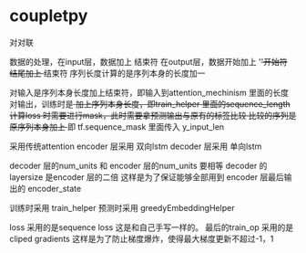 # coupletpy
对对联

数据的处理，在input层，数据加上</s> 结束符
在output层，数据开始加上 '<s>'开始符 结尾加上 </s>结束符
序列长度计算的是序列本身的长度加一

对输入是序列本身长度加上</s>结束符，即输入到attention_mechinism 里面的长度
对输出，训练时是<s> 加上序列本身长度，即train_helper 里面的sequence_length
计算loss 时需要进行mask，此时需要拿预测输出与原有的标签比较 比较的序列是原序列本身加上 </s> 即 tf.sequence_mask 里面传入 y_input_len


采用传统attention
encoder 层采用 双向lstm
decoder 层采用 单向lstm

decoder 层的num_units 和 encoder 层的num_units 要相等 decoder 的layersize 是encoder 层的二倍
这样是为了保证能够全部用到 encoder 层最后输出的 encoder_state

训练时采用 train_helper 预测时采用 greedyEmbeddingHelper

loss 采用的是sequence loss 这是和自己手写一样的。
最后的train_op 采用的是 cliped gradients 这样是为了防止梯度爆炸，使得最大梯度更新不超过-1，1 
